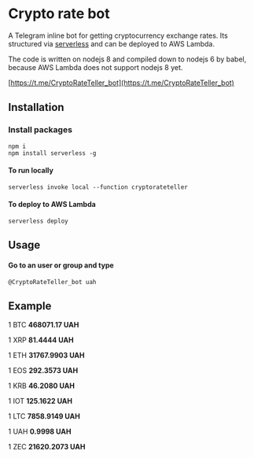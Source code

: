 # Crypto rate bot

A Telegram inline bot for getting cryptocurrency exchange rates.
Its structured via [serverless](https://serverless.com/) and can be deployed to AWS Lambda.

The code is written on nodejs 8 and compiled down to nodejs 6 by babel, because AWS Lambda does not support nodejs 8 yet.

[https://t.me/CryptoRateTeller_bot](https://t.me/CryptoRateTeller_bot)

## Installation
### Install packages
```
npm i
npm install serverless -g
```
#### To run locally 
```
serverless invoke local --function cryptorateteller
```
#### To deploy to AWS Lambda
```
serverless deploy
```


## Usage
#### Go to an user or group and type
```
@CryptoRateTeller_bot uah
```

## Example

1 BTC **468071.17 UAH**

1 XRP  **81.4444 UAH**

1 ETH **31767.9903 UAH**

1 EOS **292.3573 UAH**

1 KRB **46.2080 UAH**

1 IOT **125.1622 UAH**

1 LTC **7858.9149 UAH**

1 UAH **0.9998 UAH**

1 ZEC **21620.2073 UAH**
